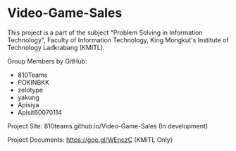 # Video-Game-Sales
This project is a part of the subject "Problem Solving in Information Technology", Faculty of Information Technology, King Mongkut's Institute of Technology Ladkrabang (KMITL).

Group Members by GitHub:
- 810Teams
- POKINBKK
- zelotype
- yakung
- Apisiya
- Apisit60070114
  
Project Site: 810teams.github.io/Video-Game-Sales (In development)

Project Documents: https://goo.gl/WEnczC (KMITL Only)
